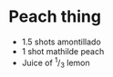 Peach thing
===========

- 1.5 shots amontillado
- 1 shot mathilde peach
- Juice of <sup>1</sup>/<sub>3</sub> lemon

